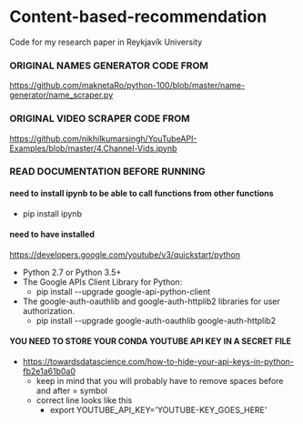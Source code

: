 # Content-based-recommendation
Code for my research paper in Reykjavík University

### ORIGINAL NAMES GENERATOR CODE FROM
https://github.com/maknetaRo/python-100/blob/master/name-generator/name_scraper.py

### ORIGINAL VIDEO SCRAPER CODE FROM
https://github.com/nikhilkumarsingh/YouTubeAPI-Examples/blob/master/4.Channel-Vids.ipynb

### READ DOCUMENTATION BEFORE RUNNING

#### need to install ipynb to be able to call functions from other functions
- pip install ipynb


#### need to have installed
https://developers.google.com/youtube/v3/quickstart/python
- Python 2.7 or Python 3.5+
- The Google APIs Client Library for Python:
    - pip install --upgrade google-api-python-client
- The google-auth-oauthlib and google-auth-httplib2 libraries for user authorization.
    - pip install --upgrade google-auth-oauthlib google-auth-httplib2
    
#### YOU NEED TO STORE YOUR CONDA YOUTUBE API KEY IN A SECRET FILE
- https://towardsdatascience.com/how-to-hide-your-api-keys-in-python-fb2e1a61b0a0
    - keep in mind that you will probably have to remove spaces before and after = symbol 
    - correct line looks like this
        - export YOUTUBE_API_KEY='YOUTUBE-KEY_GOES_HERE'

